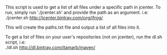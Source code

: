 This script is used to get a list of all files under a specific path in jcenter.
To run, simply run './jcenter.sh' and provide the path as an argument. i.e: </br>
./jcenter.sh http://jcenter.bintray.com/org/jfrog/

This will create the paths.txt file and output a list of all files into it.

To get a list of files on your user's repositories (not on jcenter), run the dl.sh script, i.e: </br>
./dl.sh http://dl.bintray.com/itamarb/maven/
